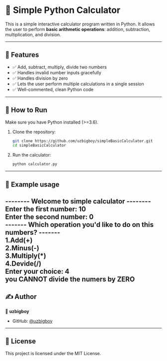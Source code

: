 # 🧮 Simple Python Calculator

This is a simple interactive calculator program written in Python. It allows the user to perform **basic arithmetic operations**: addition, subtraction, multiplication, and division.

---

## 🚀 Features

- ✅ Add, subtract, multiply, divide two numbers
- ✅ Handles invalid number inputs gracefully
- ✅ Handles division by zero
- ✅ Lets the user perform multiple calculations in a single session
- ✅ Well-commented, clean Python code

---

## 📂 How to Run

Make sure you have Python installed (>=3.6).

1. Clone the repository:

    ```bash
    git clone https://github.com/uzbigboy/simpleBasicCalculator.git
    cd simpleBasicCalculator
    ```

2. Run the calculator:

    ```bash
    python calculator.py
    ```

---

## 📝 Example usage

-------- Welcome to simple calculator --------<br>
Enter the first number: 10<br>
Enter the second number: 0<br>
------- Which operation you'd like to do on this numbers? -------<br>
1.Add(+)<br>
2.Minus(-)<br>
3.Multiply(*)<br>
4.Devide(/)<br>
Enter your choice: 4<br>
you CANNOT divide the numers by ZERO<br>
---

## ✍️ Author

👤 **uzbigboy**

- GitHub: [@uzbigboy](https://github.com/uzbigboy)

---

## 📜 License

This project is licensed under the MIT License.
